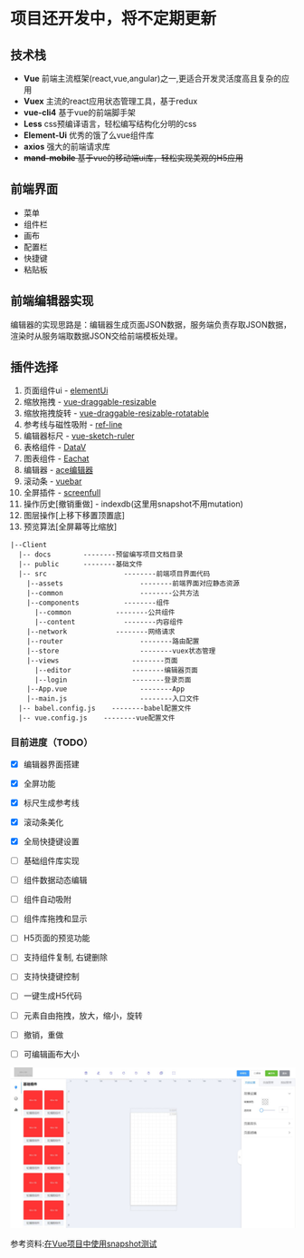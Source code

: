 # 项目还开发中，将不定期更新

## 技术栈

- **Vue** 前端主流框架(react,vue,angular)之一,更适合开发灵活度高且复杂的应用
- **Vuex** 主流的react应用状态管理工具，基于redux
- **vue-cli4** 基于vue的前端脚手架
- **Less** css预编译语言，轻松编写结构化分明的css
- **Element-Ui** 优秀的饿了么vue组件库
- **axios** 强大的前端请求库
- ~~**mand-mobile** 基于vue的移动端ui库，轻松实现美观的H5应用~~

## 前端界面
- 菜单
- 组件栏
- 画布
- 配置栏
- 快捷键
- 粘贴板

## 前端编辑器实现
编辑器的实现思路是：编辑器生成页面JSON数据，服务端负责存取JSON数据，渲染时从服务端取数据JSON交给前端模板处理。

## 插件选择
1. 页面组件ui - [elementUi](https://element.eleme.cn/2.14/#/zh-CN/component/layout)
2. 缩放拖拽 - [vue-draggable-resizable](https://github.com/mauricius/vue-draggable-resizable)
3. 缩放拖拽旋转 - [vue-draggable-resizable-rotatable](https://github.com/tmrcui/vue-draggable-resizable-rotatable)
4. 参考线与磁性吸附 - [ref-line](https://github.com/think2011/ref-line)
5. 编辑器标尺 - [vue-sketch-ruler](https://github.com/chuxiaoguo/vue-sketch-ruler)
6. 表格组件 - [DataV](https://github.com/DataV-Team/DataV)
7. 图表组件 - [Eachat](https://echarts.apache.org/zh/index.html)
11. 编辑器  - [ace编辑器](https://github.com/ajaxorg/ace)
12. 滚动条  - [vuebar](https://github.com/DominikSerafin/vuebar)
13. 全屏插件 -  [screenfull](https://github.com/sindresorhus/screenfull.js)
11. 操作历史[撤销重做] - indexdb(这里用snapshot不用mutation)
12. 图层操作[上移下移置顶置底]
13. 预览算法[全屏幕等比缩放]

```
|--Client
  |-- docs        --------预留编写项目文档目录
  |-- public      --------基础文件
  |-- src					--------前端项目界面代码
    |--assets					--------前端界面对应静态资源
    |--common					--------公共方法
    |--components			--------组件
      |--common			  --------公共组件
      |--content			--------内容组件
    |--network			  --------网络请求
    |--router					--------路由配置
    |--store					--------vuex状态管理
    |--views				  --------页面
      |--editor				  --------编辑器页面
      |--login				  --------登录页面
    |--App.vue					--------App
    |--main.js					--------入口文件
  |-- babel.config.js	 --------babel配置文件
  |-- vue.config.js	   --------vue配置文件

```

### 目前进度（TODO）

- [x] 编辑器界面搭建
- [x] 全屏功能
- [x] 标尺生成参考线
- [x] 滚动条美化
- [x] 全局快捷键设置
- [ ] 基础组件库实现
- [ ] 组件数据动态编辑
- [ ] 组件自动吸附
- [ ] 组件库拖拽和显示
- [ ] H5页面的预览功能
- [ ] 支持组件复制, 右键删除
- [ ] 支持快捷键控制
- [ ] 一键生成H5代码
- [ ] 元素自由拖拽，放大，缩小，旋转
- [ ] 撤销，重做
- [ ] 可编辑画布大小


![](./docs/images/Snipaste_2020-11-21_19-46-21.jpg)




参考资料:[在Vue项目中使用snapshot测试](https://juejin.cn/post/6844903749375393800)